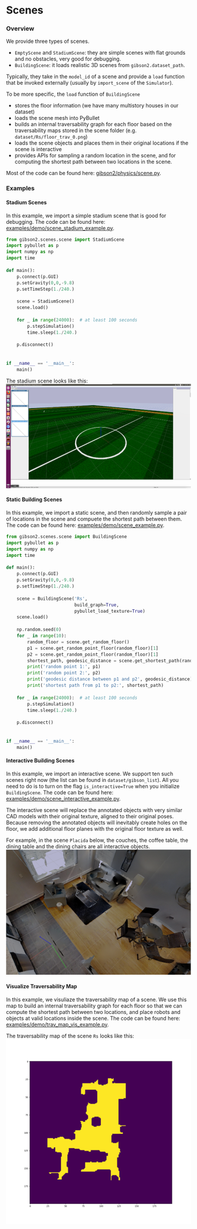 # Scenes

### Overview
We provide three types of scenes.
- `EmptyScene` and `StadiumScene`: they are simple scenes with flat grounds and no obstacles, very good for debugging.
- `BuildingScene`: it loads realistic 3D scenes from `gibson2.dataset_path`.

Typically, they take in the `model_id` of a scene and provide a `load` function that be invoked externally (usually by `import_scene` of the `Simulator`).

To be more specific, the `load` function of `BuildingScene`
- stores the floor information (we have many multistory houses in our dataset)
- loads the scene mesh into PyBullet
- builds an internal traversability graph for each floor based on the traversability maps stored in the scene folder (e.g. `dataset/Rs/floor_trav_0.png`)
- loads the scene objects and places them in their original locations if the scene is interactive
- provides APIs for sampling a random location in the scene, and for computing the shortest path between two locations in the scene.

Most of the code can be found here: [gibson2/physics/scene.py](https://github.com/StanfordVL/iGibson/blob/master/gibson2/physics/scene.py).

### Examples

#### Stadium Scenes

In this example, we import a simple stadium scene that is good for debugging. The code can be found here: [examples/demo/scene_stadium_example.py](https://github.com/StanfordVL/iGibson/blob/master/examples/demo/scene_stadium_example.py).

```python
from gibson2.scenes.scene import StadiumScene
import pybullet as p
import numpy as np
import time

def main():
    p.connect(p.GUI)
    p.setGravity(0,0,-9.8)
    p.setTimeStep(1./240.)

    scene = StadiumScene()
    scene.load()

    for _ in range(24000):  # at least 100 seconds
        p.stepSimulation()
        time.sleep(1./240.)

    p.disconnect()


if __name__ == '__main__':
    main()
```

The stadium scene looks like this:
![scene_stadium](images/scene_stadium.png)

#### Static Building Scenes

In this example, we import a static scene, and then randomly sample a pair of locations in the scene and compuete the shortest path between them. The code can be found here: [examples/demo/scene_example.py](https://github.com/StanfordVL/iGibson/blob/master/examples/demo/scene_example.py).

```python
from gibson2.scenes.scene import BuildingScene
import pybullet as p
import numpy as np
import time

def main():
    p.connect(p.GUI)
    p.setGravity(0,0,-9.8)
    p.setTimeStep(1./240.)

    scene = BuildingScene('Rs',
                          build_graph=True,
                          pybullet_load_texture=True)
    scene.load()

    np.random.seed(0)
    for _ in range(10):
        random_floor = scene.get_random_floor()
        p1 = scene.get_random_point_floor(random_floor)[1]
        p2 = scene.get_random_point_floor(random_floor)[1]
        shortest_path, geodesic_distance = scene.get_shortest_path(random_floor, p1[:2], p2[:2], entire_path=True)
        print('random point 1:', p1)
        print('random point 2:', p2)
        print('geodesic distance between p1 and p2', geodesic_distance)
        print('shortest path from p1 to p2:', shortest_path)

    for _ in range(24000):  # at least 100 seconds
        p.stepSimulation()
        time.sleep(1./240.)

    p.disconnect()


if __name__ == '__main__':
    main()
```

#### Interactive Building Scenes

In this example, we import an interactive scene. We support ten such scenes right now (the list can be found in `dataset/gibson_list`). All you need to do is to turn on the flag `is_interactive=True` when you initialize `BuildingScene`. The code can be found here: [examples/demo/scene_interactive_example.py](https://github.com/StanfordVL/iGibson/blob/master/examples/demo/scene_interactive_example.py).

The interactive scene will replace the annotated objects with very similar CAD models with their original texture, aligned to their original poses. Because removing the annotated objects will inevitably create holes on the floor, we add additional floor planes with the original floor texture as well.

For example, in the scene `Placida` below, the couches, the coffee table, the dining table and the dining chairs are all interactive objects.
![scene_interactive](images/scene_interactive.png)

#### Visualize Traversability Map

In this example, we visuliaze the traversability map of a scene. We use this map to build an internal traversability graph for each floor so that we can compute the shortest path between two locations, and place robots and objects at valid locations inside the scene. The code can be found here: [examples/demo/trav_map_vis_example.py](https://github.com/StanfordVL/iGibson/blob/master/examples/trav_map_vis_example.py).

The traversability map of the scene `Rs` looks like this:
![trav_map_vis](images/trav_map_vis.png)

